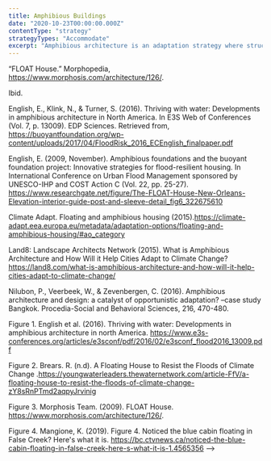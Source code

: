 ```yaml
---
title: Amphibious Buildings
date: "2020-10-23T00:00:00.000Z"
contentType: "strategy"
strategyTypes: "Accommodate"
excerpt: "Amphibious architecture is an adaptation strategy where structures are designed to adapt to flooding."
---
```


<!-- Regular citations -->
[^1]:
  “FLOAT House.” Morphopedia, https://www.morphosis.com/architecture/126/.
[^2]:
  Ibid.
[^3]:
  English, E., Klink, N., & Turner, S. (2016). Thriving with water: Developments in amphibious architecture in North America. In E3S Web of Conferences (Vol. 7, p. 13009). EDP Sciences. Retrieved from, https://buoyantfoundation.org/wp-content/uploads/2017/04/FloodRisk_2016_ECEnglish_finalpaper.pdf
[^4]:
  English, E. (2009, November). Amphibious foundations and the buoyant foundation project: Innovative strategies for flood-resilient housing. In International Conference on Urban Flood Management sponsored by UNESCO-IHP and COST Action C (Vol. 22, pp. 25-27). https://www.researchgate.net/figure/The-FLOAT-House-New-Orleans-Elevation-interior-guide-post-and-sleeve-detail_fig6_322675610     
[^5]:
  Climate Adapt. Floating and amphibious housing (2015).https://climate-adapt.eea.europa.eu/metadata/adaptation-options/floating-and-amphibious-housing/#ao_category
[^6]:
  Land8: Landscape Architects Network (2015). What is Amphibious Architecture and How Will it Help Cities Adapt to Climate Change? https://land8.com/what-is-amphibious-architecture-and-how-will-it-help-cities-adapt-to-climate-change/
[^7]:
  Nilubon, P., Veerbeek, W., & Zevenbergen, C. (2016). Amphibious architecture and design: a catalyst of opportunistic adaptation? –case study Bangkok. Procedia-Social and Behavioral Sciences, 216, 470-480.

<!-- Images -->

[^i1]:
  Figure 1. English et al. (2016). Thriving with water: Developments in amphibious architecture in north America. https://www.e3s-conferences.org/articles/e3sconf/pdf/2016/02/e3sconf_flood2016_13009.pdf
[^i2]:
  Figure 2. Brears. R. (n.d). A Floating House to Resist the Floods of Climate Change
  .https://youngwaterleaders.thewaternetwork.com/article-FfV/a-floating-house-to-resist-the-floods-of-climate-change-zY8sRnPTmd2aqpyJrvinig
[^i3]:
  Figure 3. Morphosis Team. (2009). FLOAT House. https://www.morphosis.com/architecture/126/.
[^i4]:
  Figure 4. Mangione, K. (2019). Figure 4. Noticed the blue cabin floating in False Creek? Here's what it is. https://bc.ctvnews.ca/noticed-the-blue-cabin-floating-in-false-creek-here-s-what-it-is-1.4565356 -->
